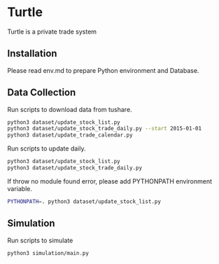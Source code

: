 # Turtle

Turtle is a private trade system

## Installation

Please read env.md to prepare Python environment and Database.

## Data Collection

Run scripts to download data from tushare.
```bash
python3 dataset/update_stock_list.py
python3 dataset/update_stock_trade_daily.py --start 2015-01-01
python3 dataset/update_trade_calendar.py
```

Run scripts to update daily.

```bash
python3 dataset/update_stock_list.py
python3 dataset/update_stock_trade_daily.py
```

If throw no module found error, please add PYTHONPATH environment variable.
```bash
PYTHONPATH=. python3 dataset/update_stock_list.py
```

## Simulation

Run scripts to simulate
```bash
python3 simulation/main.py
```